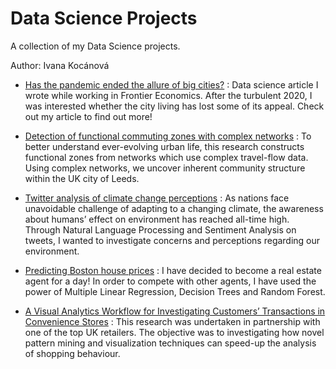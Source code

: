 # Data Science Projects
 
A collection of my Data Science projects.

Author: Ivana Kocánová


* [Has the pandemic ended the allure of big cities?](https://www.frontier-economics.com/uk/en/news-and-articles/articles/article-i8141-has-the-pandemic-ended-the-allure-of-big-cities/#) :
Data science article I wrote while working in Frontier Economics. After the turbulent 2020, I was interested whether the city living has lost some of its appeal. Check out my article to find out more!

* [Detection of functional commuting zones with complex networks](https://github.com/IvanaKocanova/Community_detection_with_Complex_Networks) :
To better understand ever-evolving urban life, this research constructs functional zones from networks which use complex travel-flow data. Using complex networks, we uncover inherent community structure within the UK city of Leeds. 

* [Twitter analysis of climate change perceptions](https://github.com/IvanaKocanova/Data_Science_Projects/blob/master/script/python/Climate_change_perceptions.ipynb) : As nations face unavoidable challenge of adapting to a changing climate, the awareness about humans’ effect on environment has reached all-time high. Through Natural Language Processing and Sentiment Analysis on tweets, I wanted to investigate concerns and perceptions regarding our environment.

* [Predicting Boston house prices](https://github.com/IvanaKocanova/Data_Science_Projects/blob/master/script/python/House_price_prediction_Linear_regression.ipynb) : I have decided to become a real estate agent for a day! In order to compete with other agents, I have used the power of Multiple Linear Regression, Decision Trees and Random Forest. 

* [A Visual Analytics Workflow for Investigating Customers’ Transactions in
Convenience Stores](https://github.com/IvanaKocanova/Data_Science_Projects/blob/master/pdf/Vizual_workflow_analysis_.pdf) :
This research was undertaken in partnership with one of the top UK retailers. The objective was to investigating how novel pattern mining and visualization techniques can speed-up the analysis of shopping behaviour.
